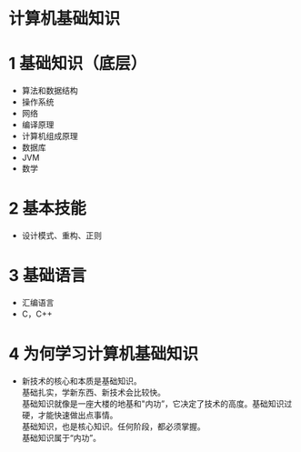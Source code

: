 # 计算机基础知识

# 1 基础知识（底层）

- 算法和数据结构
- 操作系统
- 网络
- 编译原理
- 计算机组成原理
- 数据库
- JVM
- 数学

# 2 基本技能

- 设计模式、重构、正则

# 3 基础语言

- 汇编语言
- C，C++

# 4 为何学习计算机基础知识

- 新技术的核心和本质是基础知识。  
  基础扎实，学新东西、新技术会比较快。  
  基础知识就像是一座大楼的地基和"内功”，它决定了技术的高度。基础知识过硬，才能快速做出点事情。  
  基础知识，也是核心知识。任何阶段，都必须掌握。  
  基础知识属于“内功”。
